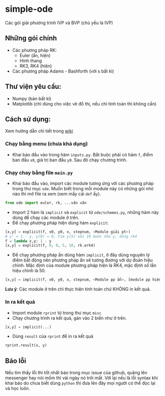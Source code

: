 # simple-ode
Các gói giải phương trình IVP và BVP (chủ yếu là IVP)

## Những gói chính
- Các phương pháp RK:
  - Euler (ẩn, hiện)
  - Hình thang
  - RK3, RK4 (hiện)
- Các phương pháp Adams - Bashforth (với s bất kì)


## Thư viện yêu cầu:
- Numpy (bản bất kì)
- Matplotlib (chỉ dùng cho việc vẽ đồ thị, nếu chỉ tính toán thì không cần)

## Cách sử dụng:
Xem hướng dẫn chi tiết trong [wiki](https://github.com/ndgnuh99/simple-ode/wiki)
### Chạy bằng menu (chưa khả dụng)
- Khai báo đầu vào trong hàm `inputs.py`. Bắt buộc phải có hàm `f`, điểm ban đầu `x0`, giá trị ban đầu `y0`. Sau đó chạy chương trình.
### Chạy chay bằng file `main.py`
- Khai báo đầu vào, import các module tương ứng với các phương pháp trong thư mục `ode`. Muốn biết trong mỗi module này có những gói nhỏ nào thì mở file ra xem (xem mấy cái `def` ấy).
```python
from ode import euler, rk, ...vân vân
```
- Import 2 hàm là `implicit` và `explicit` từ `ode/schemes.py`, những hàm này dùng để chạy các module ở trên. 
- Để chạy phương pháp hiện dùng hàm `explicit`:
```python
[x,y] = explicit(f, x0, y0, x, stepnum, <Module giải pt>)
# y' = 1 - y, y(0) = 0, tìm y(5) với 10 bước nhảy, dùng rk4
f = lambda x,y: 1 - y
[x,y] = explicit(f, 0, 0, 5, 10, rk.erk4)
```
- Để chạy phương pháp ẩn dùng hàm `implicit`, ở đây dùng nguyên lý điểm bất động nên phương pháp ẩn sẽ tương đương với dự đoán hiệu chỉnh. Mặc định của module phương pháp hiện là RK4, mặc định số lần hiệu chỉnh là 50.
```python
[x,y] = implicit(f, x0, y0, x, stepnum, <Module pp ẩn>, [module pp hiện], [số lần hiệu chỉnh])
```
**Lưu ý**: Các module ở trên chỉ thực hiện tính toán chứ KHÔNG in kết quả. 
### In ra kết quả

- Import module `rprint` từ trong thư mục `misc`
- Chạy chương trình ra kết quả, gán vào 2 biến như ở trên.
```python
[x,y] = implicit(...)
```
- Dùng `result` của `rprint` để in ra kết quả
```python
rprint.result(x, y)
```

## Báo lỗi
Nếu tìm thấy lỗi thì tốt nhất báo trong mục issue của github, quăng lên messenger hay nói mồm thì vài ngày nó trôi mất. Với lại nếu là lỗi syntax khi khai báo do chưa biết dùng `python` thì đưa lên đây mọi người có thể đọc lại và học luôn.
